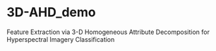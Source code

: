 # 3D-AHD_demo
Feature Extraction via 3-D Homogeneous Attribute Decomposition for Hyperspectral Imagery Classification
